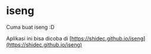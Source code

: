 # iseng
Cuma buat iseng :D

Aplikasi ini bisa dicoba di [https://shidec.github.io/iseng](https://shidec.github.io/iseng)
